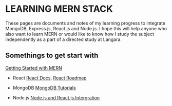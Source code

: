 # LEARNING MERN STACK
 
These pages are documents and notes of my learning progress to integrate MongoDB, Express.js, React.js and Node.js. I hope this will help anyone who also want to learn MERN or would like to know how I study the subject independently as a part of a directed study at Langara.  


## Somethings to get start with
[Getting Started with MERN](https://medium.com/@Keithweaver_/getting-started-with-mern-mongodb-express-js-react-js-node-js-94197841bdf4)

* React
   [React Docs](https://reactjs.org/tutorial/tutorial.html),
   [React Roadmap](https://medium.freecodecamp.org/learning-react-roadmap-from-scratch-to-advanced-bff7735531b6)

* MongoDB
   [MongoDB Tutorials](https://www.guru99.com/mongodb-tutorials.html)

* Node.js
   [Node.js and React.js Intergration](https://codeburst.io/build-simple-medium-com-on-node-js-and-react-js-a278c5192f47)
